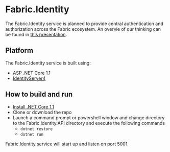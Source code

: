 # Fabric.Identity

The Fabric.Identity service is planned to provide central authentication and authorization across the Fabric ecosystem. An overvie of our thinking can be found in [this presentation](https://healthcatalyst.box.com/s/alac73mlvo1ojm1jrnzm37zma282lc9b).

## Platform
The Fabric.Identity service is built using:

+ ASP .NET Core 1.1
+ [IdentityServer4](http://identityserver.io/)

## How to build and run
+ [Install .NET Core 1.1](https://www.microsoft.com/net/core#windowsvs2017)
+ Clone or download the repo
+ Launch a command prompt or powershell window and change directory to the Fabric.Identity.API directory and execute the following commands
  + `dotnet restore`
  + `dotnet run`

Fabric.Identity service will start up and listen on port 5001.